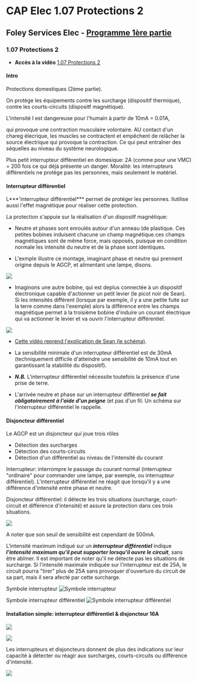 # CAP Elec 1.07 Protections 2
## Foley Services Elec - [Programme 1ère partie](../README.md)

### 1.07 Protections 2

- **Accès à la vidéo** [1.07 Protections 2](https://youtu.be/JUcMXK3wq50)

#### Intro

Protections domestiques (2ème partie).

On protège les équipements contre les surcharge (dispositif thermique), contre les courts-circuits (dispositf magnétique).

L'intensité I est dangereuse pour l'humain à partir de 10mA = 0.01A,

qui provoque une contraction musculaire volontaire. AU contact d'un chareg élecrique, les muscles se contractent et empêchent de relâcher la source électrique qui provoque la contraction. Ce qui peut entraîner des séquelles au niveau du système neurologique.

Plus petit interrupteur différentiel en domesique: 2A (comme pour une VMC) = 200 fois ce qui déjà présente un danger. Moralité: les interrupteurs différentiels ne protège pas les personnes, mais seulement le matériel.

#### Interrupteur différentiel

L***'interrupteur différentiel*** permet de protéger les personnes. Ilutilise aussi l'effet magnétique pour réaliser cette protection.

La protection s'appuie sur la réalisation d'un dispositf magnétique:

- Neutre et phases sont enroulés autour d'un anneau (de plastique. Ces petites bobines induisent chacune un champ magnétique.ces champs magnétiques sont de même force, mais opposés, puisque en condition normale les intensité du neutre et de la phase sont identiques.

- L'exmple illustre ce montage, imaginant phase et neutre qui prennent origine depuis le AGCP, et alimentant une lampe, disons.

![](./images/Interrupteur_differentiel.png)

- Imaginons une autre bobine, qui est deplus connectée à un dispositif électronique capable d'actionner un petit levier (le picot noir de Sean). Si les intensités différent (lorsque par exemple, il y a une petite fuite sur la terre comme dans l'exemple) alors la différence entre les champs magnétique permet à la troisième bobine d'induire un courant électrique qui va actionner le levier et va ouvrir l'interrupteur différentiel.

![](./images/Interrupteur_differentiel_bis.png)

- [Cette vidéo reprend l'explication de Sean (le schéma)](https://www.youtube.com/watch?v=kDtADAecaLc&ab_channel=MGElec).

- La sensibilité minimale d'un interrupteur différentiel est de 30mA (techniquement difficile d'atteindre une sensibilité de 10mA tout en garantissant la stabiilité du dispositif).

- ***N.B.*** L'interrupteur différentiel nécessite toutefois la présence d'une prise de terre.

- L'arrivée neutre et phase sur un interrupteur différentiel ***se fait obligatoirement à l'aide d'un peigne*** (et pas d'un fil. Un schéma sur l'interrupteur différentiel le rappelle.

#### Disjoncteur différentiel

Le AGCP est un disjoncteur qui joue trois rôles

- Détection des surcharges
- Détection des courts-circuits
- Détection d'un différentiel au niveau de l'intensité du courant

Interrupteur: interrompre le passage du courant normal (interrupteur "ordinaire" pour commander une lampe, par exemple, ou interrupteur différentiel). L'interrupteur différentiel ne réagit que lorsqu'il y a une différence d'intensité entre phase et neutre.

Disjoncteur différentiel: il détecte les trois situations (surcharge, court-circuit et différence d'intensité) et assure la protection dans ces trois situations.

![](./images/Interrupteur_differentiel_ter.jpg)

A noter que son seuil de sensibilité est cependant de 500mA.

L'intensité maximum indiqué sur un ***interrupteur différentiel*** indique ***l'intensité maximum qu'il peut supporter lorsqu'il ouvre le circuit***, sans être abîmer. Il est important de noter qu'il ne détecte pas les situations de surcharge. Si l'intensité maximale indiquée sur l'interrupteur est de 25A, le circuit pourra "tirer" plus de 25A sans provoquer d'ouverture du circuit de sa part, mais il sera afecté par cette surcharge.

Symbole interrupteur
![Symbole interrupteur](./images/Symbole_interrupteur.jpeg)

Symbole interrupteur différentiel
![Symbole interrupteur différentiel](./images/Symbole_interrupteur_differentiel.jpeg)

#### Installation simple: interrupteur différentiel & disjoncteur 16A

![](./images/Disjoncteur_close_up.png)

![](./images/Disjoncteur_close_up_bis.jpg)

Les interrupteurs et disjoncteurs donnent de plus des indications sur leur capacité à détecter ou réagir aux surcharges, courts-circuits ou différence d'intensité.

![](./images/Schema_disjoncteur.png)


